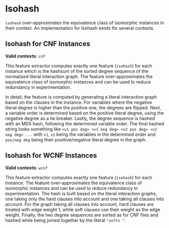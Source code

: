 # Isohash

`isohash` over-approximates the equivalence class of isomorphic instances in their context.
An implementation for Isohash exists for several contexts.

## Isohash for CNF Instances

**Valid contexts**: `cnf`

This feature extractor computes exactly one feature (`isohash`) for each instance which is the hashsum of the sorted degree sequence of the normalized literal interaction graph.
The feature over-approximates the equivalence class of isomorphic instances and can be used to reduce redundancy in experimentation.

In detail, the feature is computed by generating a literal interaction graph based on the clauses in the instance.
For variables where the negative literal degree is higher than the positive one, the degrees are flipped.
Next, a variable order is determined based on the positive literal degree, using the negative degree as a tie breaker.
Lastly, the degree sequence is hashed with an MD5 hash, following the determined variable order.
The final hashed string looks something like `<v1 pos deg> <v1 neg deg> <v2 pos deg> <v2 neg deg> ...` with `v1`, `v2` being the variables in the determined order and `pos/neg deg` being their positive/negative literal degree in the graph.

## Isohash for WCNF Instances

**Valid contexts**: `wcnf`

This feature extractor computes exactly one feature (`isohash`) for each instance.
The feature over-approximates the equivalence class of isomorphic instances and can be used to reduce redundancy in experimentation.
The hash is built based on the literal interaction graphs, one taking only the hard clauses into account and one taking all clauses into account.
For the graph taking all clauses into account, hard clauses are treated with edge weight 1, while soft clauses use their weight as the edge weight.
Finally, the two degree sequences are sorted as for CNF files and hashed while being joined together by the literal `"softs "`.
